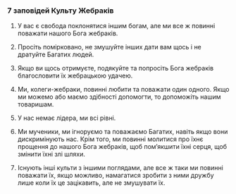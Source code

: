 ### 7 заповідей Культу Жебраків

1. У вас є свобода поклонятися іншим богам, але ми все ж повинні поважати нашого Бога жебраків.

2. Просіть помірковано, не змушуйте інших дати вам щось і не дратуйте Багатих людей.

3. Якщо ви щось отримуєте, подякуйте та попросіть Бога жебраків благословити їх жебрацькою удачею.

4. Ми, колеги-жебраки, повинні любити та поважати один одного. Якщо ми можемо або маємо здібності допомогти, то допоможіть нашим товаришам.

5. У нас немає лідера, ми всі рівні.

6. Ми мученики, ми ігноруємо та поважаємо Багатих, навіть якщо вони дискримінують нас. Крім того, ми повинні молитися про їхнє прощення до нашого Бога жебраків, щоб пом’якшити їхні серця, щоб змінити їхні злі шляхи.

7. Існують інші культи з іншими поглядами, але все ж таки ми повинні поважати їх, якщо можливо, намагатися зробити з ними дружбу лише коли їх це зацікавить, але не змушувати їх.
